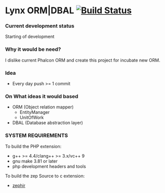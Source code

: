 # Lynx ORM|DBAL [![Build Status](https://travis-ci.org/ovr/phalcon-orm.png?branch=master)](https://travis-ci.org/ovr/lynx)

### Current development status

Starting of development

### Why it would be need?

I dislike current Phalcon ORM and create this project for incubate new ORM.

### Idea

* Every day push >= 1 commit

### On What ideas it would based

* ORM (Object relation mapper)
    * EntityManager
    * UnitOfWork
* DBAL (Database abstraction layer)

### SYSTEM REQUIREMENTS

To build the PHP extension:

* g++ >= 4.4/clang++ >= 3.x/vc++ 9
* gnu make 3.81 or later
* php development headers and tools

To build the zep Source to c extension:

* [zephir](https://github.com/phalcon/zephir)